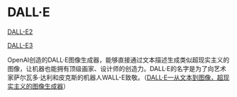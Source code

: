 # DALL·E

[DALL-E2](https://openai.com/dall-e-2)

[DALL-E3](https://openai.com/dall-e-3)

OpenAI创造的DALL·E图像生成器，能够直接通过文本描述生成类似超现实主义的图像，让机器也能拥有顶级画家、设计师的创造力。DALL·E的名字是为了向艺术家萨尔瓦多·达利和皮克斯的机器人WALL-E致敬。（[DALL·E—从文本到图像，超现实主义的图像生成器](https://zhuanlan.zhihu.com/p/394467135)）
